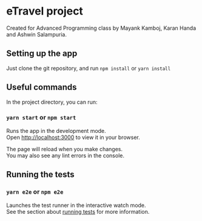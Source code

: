 # eTravel project

Created for Advanced Programming class by Mayank Kamboj, Karan Handa and Ashwin Salampuria.

## Setting up the app

Just clone the git repository, and run `npm install` or `yarn install`

## Useful commands

In the project directory, you can run:

### `yarn start` or `npm start`

Runs the app in the development mode.\
Open [http://localhost:3000](http://localhost:3000) to view it in your browser.

The page will reload when you make changes.\
You may also see any lint errors in the console.

## Running the tests

### `yarn e2e` or `npm e2e`

Launches the test runner in the interactive watch mode.\
See the section about [running tests](https://facebook.github.io/create-react-app/docs/running-tests) for more information.

